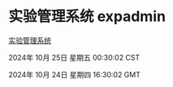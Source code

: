 # 实验管理系统 expadmin
[实验管理系统](http://219.139.199.238:56808/expadmin-782313d2-e1b1-4ea7-932e-3a55e6a1a4d0/)

2024年 10月 25日 星期五 00:30:02 CST

2024年 10月 24日 星期四 16:30:02 GMT
